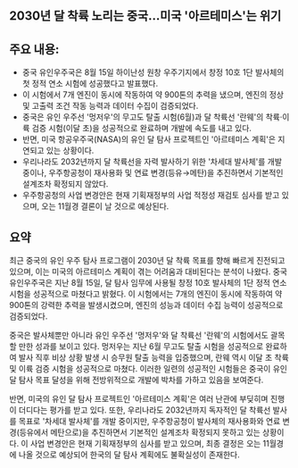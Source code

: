 ## 2030년 달 착륙 노리는 중국...미국 '아르테미스'는 위기

## 주요 내용:
*   중국 유인우주국은 8월 15일 하이난성 원창 우주기지에서 창정 10호 1단 발사체의 첫 정적 연소 시험에 성공했다고 발표했다.
*   이 시험에서 7개 엔진이 동시에 작동하여 약 900톤의 추력을 냈으며, 엔진의 정상 및 고출력 조건 작동 능력과 데이터 수집이 검증되었다.
*   중국은 유인 우주선 '멍저우'의 무고도 탈출 시험(6월)과 달 착륙선 '란웨'의 착륙·이륙 검증 시험(이달 초)을 성공적으로 완료하며 개발에 속도를 내고 있다.
*   반면, 미국 항공우주국(NASA)의 유인 달 탐사 프로젝트인 '아르테미스 계획'은 지연되고 있는 상황이다.
*   우리나라도 2032년까지 달 착륙선을 자력 발사하기 위한 '차세대 발사체'를 개발 중이나, 우주항공청이 재사용화 및 연료 변경(등유→메탄)을 추진하면서 기본적인 설계조차 확정되지 않았다.
*   우주항공청의 사업 변경안은 현재 기획재정부의 사업 적정성 재검토 심사를 받고 있으며, 오는 11월경 결론이 날 것으로 예상된다.

## 요약
최근 중국의 유인 우주 탐사 프로그램이 2030년 달 착륙 목표를 향해 빠르게 진전되고 있으며, 이는 미국의 아르테미스 계획이 겪는 어려움과 대비된다는 분석이 나왔다. 중국 유인우주국은 지난 8월 15일, 달 탐사 임무에 사용될 창정 10호 발사체의 1단 정적 연소 시험을 성공적으로 마쳤다고 밝혔다. 이 시험에서는 7개의 엔진이 동시에 작동하여 약 900톤의 강력한 추력을 발생시켰으며, 엔진의 성능과 데이터 수집 능력이 성공적으로 검증되었다.

중국은 발사체뿐만 아니라 유인 우주선 '멍저우'와 달 착륙선 '란웨'의 시험에서도 괄목할 만한 성과를 보이고 있다. 멍저우는 지난 6월 무고도 탈출 시험을 성공적으로 완료하여 발사 직후 비상 상황 발생 시 승무원 탈출 능력을 입증했으며, 란웨 역시 이달 초 착륙 및 이륙 검증 시험을 성공적으로 마쳤다. 이러한 일련의 성공적인 시험들은 중국이 유인 달 탐사 목표 달성을 위해 전방위적으로 개발에 박차를 가하고 있음을 보여준다.

반면, 미국의 유인 달 탐사 프로젝트인 '아르테미스 계획'은 여러 난관에 부딪히며 진행이 더디다는 평가를 받고 있다. 또한, 우리나라도 2032년까지 독자적인 달 착륙선 발사를 목표로 '차세대 발사체'를 개발 중이지만, 우주항공청이 발사체의 재사용화와 연료 변경(등유에서 메탄으로)을 추진하면서 기본적인 설계조차 확정되지 못하고 있는 상황이다. 이 사업 변경안은 현재 기획재정부의 심사를 받고 있으며, 최종 결정은 오는 11월경에 나올 것으로 예상되어 한국의 달 탐사 계획에도 불확실성이 존재한다.